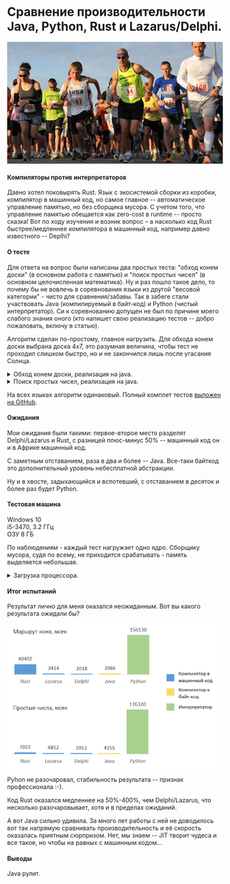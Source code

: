 # Сравнение производительности Java, Python, Rust и Lazarus/Delphi.

![title.png](title.png)

#### Компиляторы против интерпретаторов

Давно хотел поковырять Rust. Язык с экосистемой сборки из коробки, компилятор в машинный код, 
но самое главное -- автоматическое управление памятью, но без сборщика мусора.
С учетом того, что управление памятью обещается как zero-cost в runtime -- просто сказка! 
Вот по ходу изучения и возник вопрос – а насколько код Rust быстрее/медленнее 
компилятора в машинный код, например давно известного -- Deplhi?


#### О тесте

Для ответа на вопрос были написаны два простых теста: "обход конем доски" (в основном
работа с памятью) и "поиск простых чисел" (в основном целочисленная математика). Ну и раз
пошло такое дело, то почему бы не вовлечь в соревнования языки из другой "весовой
категории" - чисто для сравнения/забавы. Так в забеге стали участвовать Java
(компилируемый в байт-код) и Python (чистый интерпретатор). Си к соревнованию допущен не
был по причине моего слабого знания оного (кто напишет свою реализацию тестов -- добро
пожаловать, включу в статью).

Алгоритм сделан по-простому, главное нагрузить. Для обхода конем доски выбрана доска 4х7, 
это разумная величина, чтобы тест не проходил слишком быстро, но и не закончился лишь после угасания Солнца. 

<details>
<summary>Обход конем доски, реализация на java.</summary>

```java
private static void step_horce(int step_no, State state, int x0, int y0, int[][] position) {
    // ---------------------
    // Make my step
    position[y0][x0] = step_no;

    // ---------------------
    // Try to do next 8 step
    int size_y = position.length;
    int size_x = position[0].length;
    int board_size = size_x * size_y;

    int[][] step_diffs = {{1, -2}, {2, -1}, {2, 1}, {1, 2}, {-1, 2}, {-2, 1}, {-2, -1}, {-1, -2}};

    int steps_done = 0;
    for (int s = 0; s < 8; s++) {
        int[] step_diff = step_diffs[s];
        int x1 = x0 + step_diff[0];
        int y1 = y0 + step_diff[1];

        if (x1 < 0 || x1 >= size_x) {
            continue;
        }
        if (y1 < 0 || y1 >= size_y) {
            continue;
        }
        if (position[y1][x1] != 0) {
            continue;
        }

        step_horce(step_no + 1, state, x1, y1, position);

        steps_done = steps_done + 1;
    }

    // ---------------------
    // Whe nave no more steps?
    if (steps_done == 0) {
        state.path_count_total = state.path_count_total + 1;
    }

    if (steps_done == 0 && step_no == board_size) {
        state.path_count_ok = state.path_count_ok + 1;
        System.out.println(String.format("Full path count: %s/%s", state.path_count_ok, state.path_count_total));
        print_board(position);
        System.out.println();
    }

    // ---------------------
    // Make my step back
    position[y0][x0] = 0;
}
```

</details>

<details>
<summary>Поиск простых чисел, реализация на java.</summary>

~~~java
public static void print_primes(int start_from, int count) {
    System.out.println("Hello, print_primes!");

    int n = start_from;
    while (count > 0) {
        Date time_0 = new Date();
        boolean is_prime = is_prime_number(n);
        Date time_1 = new Date();

        if (is_prime) {
            long duration = (time_1.getTime() - time_0.getTime());
            System.out.println(n + ", " + duration + " msec");
            count = count - 1;
        }

        n = n + 1;
    }
}

public static boolean is_prime_number(int number) {
    int i = 2;
    while (i < number) {
        if (number % i == 0) {
            return false;
        }
        i = i + 1;
    }

    return true;
}
~~~

</details>

На всех языках алгоритм одинаковый. Полный комплет тестов [выложен на GitHub](https://github.com/SazonovDenis/test-speed).


#### Ожидания

Мои ожидания были такими: первое-второе место разделят Delphi/Lazarus и Rust, с разницей плюс-минус
50% -- машинный код он и в Африке машинный код.

С заметным отставанием, раза в два и более -- Java. Все-таки байткод это дополнительный уровень небесплатной абстракции.

Ну и в хвосте, задыхающийся и вспотевший, с отставанием в десяток и более раз будет Python.


#### Тестовая машина

Windows 10<br>
i5-3470, 3.2 ГГц<br>
ОЗУ 8 ГБ

По наблюдениям - каждый тест нагружает одно ядро. Сборщику мусора, судя по всему,
не приходится срабатывать - память выделяется небольшая.

<details>
<summary>Загрузка процессора.</summary>

![process1.png](process1.png)

![process2.png](process2.png)

![process3.png](process3.png)

</details>


#### Итог испытаний

Результат лично для меня оказался неожиданным. Вот вы какого результата ожидали бы?

![result.png](result.png)

Pyhon не разочаровал, стабильность результата -- признак профессионала :-). 

Код Rust оказался медленнее на 50%-400%, чем Delphi/Lazarus, что несколько разочаровывает, хотя и в
пределах ожиданий.

А вот Java сильно удивила. За много лет работы с ней не доводилось вот так напрямую сравнивать
производительность и её скорость оказалась приятным сюрпризом. Нет, мы знаем -- JIT творит
чудеса и все такое, но чтобы на равных с машинным кодом...

#### Выводы

Java рулит.

